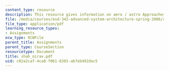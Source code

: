 ```yaml
---
content_type: resource
description: This resource gives information on aero / astro Approaches and biases.
file: /media/courses/esd-342-advanced-system-architecture-spring-2006/c02a2caf4ca8f0618365ab7eb492dac5_shah_nirav.pdf
file_type: application/pdf
learning_resource_types:
- Assignments
ocw_type: OCWFile
parent_title: Assignments
parent_type: CourseSection
resourcetype: Document
title: shah_nirav.pdf
uid: c02a2caf-4ca8-f061-8365-ab7eb492dac5
---
```


